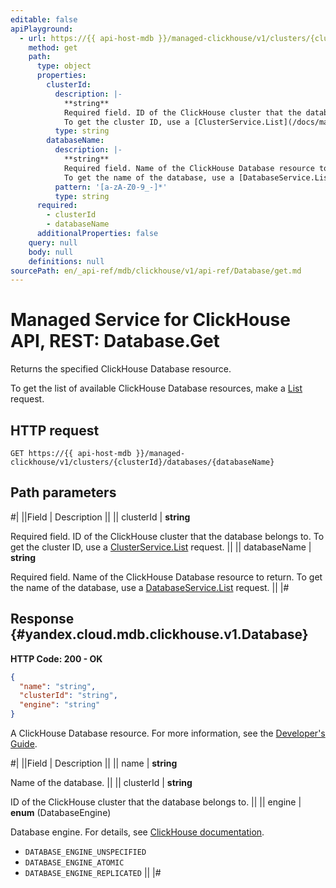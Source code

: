 ```yaml
---
editable: false
apiPlayground:
  - url: https://{{ api-host-mdb }}/managed-clickhouse/v1/clusters/{clusterId}/databases/{databaseName}
    method: get
    path:
      type: object
      properties:
        clusterId:
          description: |-
            **string**
            Required field. ID of the ClickHouse cluster that the database belongs to.
            To get the cluster ID, use a [ClusterService.List](/docs/managed-clickhouse/api-ref/Cluster/list#List) request.
          type: string
        databaseName:
          description: |-
            **string**
            Required field. Name of the ClickHouse Database resource to return.
            To get the name of the database, use a [DatabaseService.List](/docs/managed-clickhouse/api-ref/Database/list#List) request.
          pattern: '[a-zA-Z0-9_-]*'
          type: string
      required:
        - clusterId
        - databaseName
      additionalProperties: false
    query: null
    body: null
    definitions: null
sourcePath: en/_api-ref/mdb/clickhouse/v1/api-ref/Database/get.md
---
```


# Managed Service for ClickHouse API, REST: Database.Get

Returns the specified ClickHouse Database resource.

To get the list of available ClickHouse Database resources, make a [List](/docs/managed-clickhouse/api-ref/Database/list#List) request.

## HTTP request

```
GET https://{{ api-host-mdb }}/managed-clickhouse/v1/clusters/{clusterId}/databases/{databaseName}
```

## Path parameters

#|
||Field | Description ||
|| clusterId | **string**

Required field. ID of the ClickHouse cluster that the database belongs to.
To get the cluster ID, use a [ClusterService.List](/docs/managed-clickhouse/api-ref/Cluster/list#List) request. ||
|| databaseName | **string**

Required field. Name of the ClickHouse Database resource to return.
To get the name of the database, use a [DatabaseService.List](/docs/managed-clickhouse/api-ref/Database/list#List) request. ||
|#

## Response {#yandex.cloud.mdb.clickhouse.v1.Database}

**HTTP Code: 200 - OK**

```json
{
  "name": "string",
  "clusterId": "string",
  "engine": "string"
}
```

A ClickHouse Database resource. For more information, see the
[Developer's Guide](/docs/managed-clickhouse/concepts).

#|
||Field | Description ||
|| name | **string**

Name of the database. ||
|| clusterId | **string**

ID of the ClickHouse cluster that the database belongs to. ||
|| engine | **enum** (DatabaseEngine)

Database engine. For details, see [ClickHouse documentation](https://clickhouse.com/docs/engines/database-engines).

- `DATABASE_ENGINE_UNSPECIFIED`
- `DATABASE_ENGINE_ATOMIC`
- `DATABASE_ENGINE_REPLICATED` ||
|#